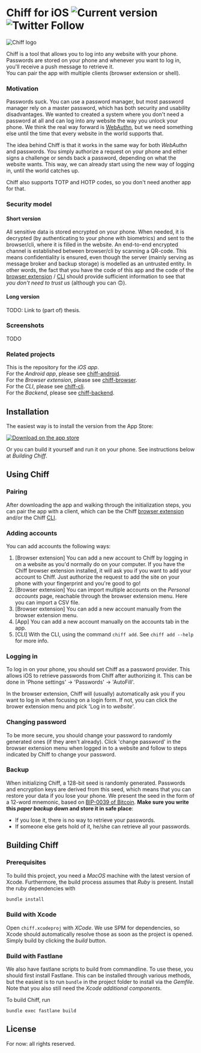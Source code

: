 # Chiff for iOS ![Current version](https://img.shields.io/github/v/tag/chiff-app/chiff-ios?sort=semver) ![Twitter Follow](https://img.shields.io/twitter/follow/Chiff_App?style=social)

![Chiff logo](https://chiff.app/assets/images/logo.svg)

Chiff is a tool that allows you to log into any website with your phone. Passwords are stored on your phone and whenever you want to log in, you'll receive a push message to retrieve it.  
You can pair the app with multiple clients (browser extension or shell).

### Motivation
Passwords suck. You can use a password manager, but most password manager rely on a master password, which has both security and usability disadvantages. We wanted to created a system where you don't need a password at all and can log into any website the way you unlock your phone. We think the real way forward is [WebAuthn](https://www.w3.org/TR/webauthn/), but we need something else until the time that every website in the world supports that.

The idea behind Chiff is that it works in the same way for both *WebAuthn* and passwords. You simply authorize a request on your phone and either signs a challenge or sends back a password, depending on what the website wants. This way, we can already start using the new way of logging in, until the world catches up. 

Chiff also supports TOTP and HOTP codes, so you don't need another app for that.

### Security model
#### Short version
All sensitive data is stored encrypted on your phone. When needed, it is decrypted (by authenticating to your phone with biometrics) and sent to the browser/cli, where it is filled in the website. An end-to-end encrypted channel is established between browser/cli by scanning a QR-code. This means confidentiality is ensured, even though the server (mainly serving as message broker and backup storage) is modelled as an untrusted entity. In other words, the fact that you have the code of this app and the code of the [browser extension]((https://github.com/chiff-app/chiff-browser)) / [CLI](https://github.com/chiff-app/chiff-cli) should provide sufficient information to see that *you don't need to trust us* (although you can :upside_down_face:).

#### Long version
TODO: Link to (part of) thesis.

### Screenshots
TODO

### Related projects
This is the repository for the *iOS app*.  
For the *Android app*, please see [chiff-android](https://github.com/chiff-app/chiff-android).  
For the *Browser extension*, please see [chiff-browser](https://github.com/chiff-app/chiff-browser).  
For the *CLI*, please see [chiff-cli](https://github.com/chiff-app/chiff-cli).  
For the *Backend*, please see [chiff-backend](https://github.com/chiff-app/chiff-backend). 

## Installation
The easiest way is to install the version from the App Store:

[![Download on the app store](https://chiff.app/assets/images/app-store.svg)](https://apps.apple.com/app/id1361749715)

Or you can build it yourself and run it on your phone. See instructions below at *Building Chiff*.

## Using Chiff

### Pairing
After downloading the app and walking through the initialization steps, you can pair the app with a client, which can be the Chiff [browser extension](https://github.com/chiff-app/chiff-browser) and/or the Chiff [CLI](https://github.com/chiff-app/chiff-cli).

### Adding accounts
You can add accounts the following ways:

1. [Browser extension] You can add a new account to Chiff by logging in on a website as you'd normally do on your computer. If you have the Chiff browser extension installed, it will ask you if you want to add your account to Chiff. Just authorize the request to add the site on your phone with your fingerprint and you're good to go!
2. [Browser extension] You can import multiple accounts on the *Personal accounts* page, reachable through the browser extension menu. Here you can import a CSV file.
3. [Browser extension] You can add a new account manually from the browser extension menu.
4. [App] You can add a new account manually on the accounts tab in the app.
5. [CLI] With the CLI, using the command `chiff add`. See `chiff add --help` for more info.

### Logging in
To log in on your phone, you should set Chiff as a password provider. This allows iOS to retrieve passwords from Chiff after authorizing it. This can be done in 'Phone settings' -> 'Passwords' -> 'AutoFill'.

In the browser extension, Chiff will (usually) automatically ask you if you want to log in when focusing on a login form. If not, you can click the brower extension menu and pick 'Log in to *website*'.

### Changing password
To be more secure, you should change your password to randomly generated ones (if they aren't already). Click 'change password' in the browser extension menu when logged in to a website and follow to steps indicated by Chiff to change your password.

### Backup
When initializing Chiff, a 128-bit seed is randomly generated. Passwords and encryption keys are derived from this seed, which means that you can restore your data if you lose your phone. We present the seed in the form of a 12-word mnemonic, based on [BIP-0039 of Bitcoin](https://github.com/bitcoin/bips/blob/master/bip-0039.mediawiki).
**Make sure you write this *paper backup* down and store it in safe place**:

* If you lose it, there is no way to retrieve your passwords.
* If someone else gets hold of it, he/she can retrieve all your passwords. 

## Building Chiff

### Prerequisites

To build this project, you need a *MacOS* machine with the latest version of Xcode.
Furthermore, the build process assumes that *Ruby* is present.
Install the ruby dependencies with 

```bash
bundle install
```

### Build with Xcode
Open `chiff.xcodeproj` with *XCode*. We use SPM for dependencies, so Xcode should automatically resolve those as soon as the project is opened.
Simply build by clicking the *build* button.

### Build with Fastlane
We also have fastlane scripts to build from commandline. To use these, you should first install Fastlane. This can be installed through various methods, but the easiest is to run `bundle` in the project folder to install via the *Gemfile*. Note that you also still need the *Xcode additional components*.

To build Chiff, run
```
bundle exec fastlane build
```

<!-- ## Contributing
To contribute, follow these steps:

1. Fork this repository.
2. Create a branch from the `dev` branch: `git checkout -b <branch_name>`.
3. Make your changes and commit them: `git commit -m '<commit_message>'`
4. Push to the original branch: `git push origin <project_name>/<location>`
5. Create the pull request to the `dev` branch.

Alternatively see the GitHub documentation on [creating a pull request](https://help.github.com/en/github/collaborating-with-issues-and-pull-requests/creating-a-pull-request).
 -->

## License
For now: all rights reserved. 
